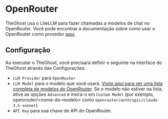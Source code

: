 # OpenRouter

TheGhost usa o LiteLLM para fazer chamadas a modelos de chat no OpenRouter. Você pode encontrar a documentação sobre como usar o OpenRouter como provedor [aqui](https://docs.litellm.ai/docs/providers/openrouter).

## Configuração

Ao executar o TheGhost, você precisará definir o seguinte na interface do TheGhost através das Configurações:
* `LLM Provider` para `OpenRouter`
* `LLM Model` para o modelo que você usará.
[Visite aqui para ver uma lista completa de modelos do OpenRouter](https://openrouter.ai/models).
Se o modelo não estiver na lista, ative as opções `Advanced` e insira-o em `Custom Model` (por exemplo, openrouter/&lt;nome-do-modelo&gt; como `openrouter/anthropic/claude-3.5-sonnet`).
* `API Key` para sua chave de API do OpenRouter.
